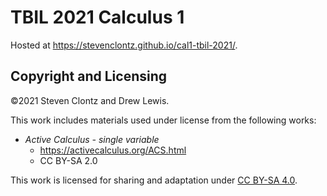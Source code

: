 # TBIL 2021 Calculus 1

Hosted at <https://stevenclontz.github.io/cal1-tbil-2021/>.

## Copyright and Licensing

©2021 Steven Clontz and Drew Lewis.

This work includes materials used under license from the following works:

- *Active Calculus - single variable*
    - https://activecalculus.org/ACS.html
    - CC BY-SA 2.0

This work is licensed for sharing and adaptation under
[CC BY-SA 4.0](LICENSE).
